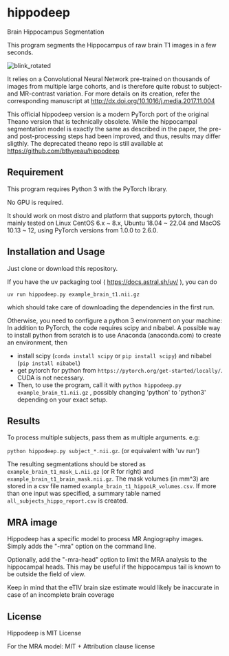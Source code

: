 # hippodeep
Brain Hippocampus Segmentation

This program segments the Hippocampus of raw brain T1 images in a few seconds.

![blink_rotated](https://user-images.githubusercontent.com/590921/75311442-1a705a00-589a-11ea-9cb6-d889fb226516.gif)

It relies on a Convolutional Neural Network pre-trained on thousands of images from multiple large cohorts, and is therefore quite robust to subject- and MR-contrast variation.
For more details on its creation, refer the corresponding manuscript at http://dx.doi.org/10.1016/j.media.2017.11.004

This official hippodeep version is a modern PyTorch port of the original Theano version that is technically obsolete. While the hippocampal segmentation model is exactly the same as described in the paper, the pre- and post-processing steps had been improved, and thus, results may differ sligthly. The deprecated theano repo is still available at https://github.com/bthyreau/hippodeep


## Requirement

This program requires Python 3 with the PyTorch library.

No GPU is required.

It should work on most distro and platform that supports pytorch, though mainly tested on Linux CentOS 6.x ~ 8.x, Ubuntu 18.04 ~ 22.04 and MacOS 10.13 ~ 12, using PyTorch versions from 1.0.0 to 2.6.0. 

## Installation and Usage

Just clone or download this repository.

If you have the uv packaging tool ( https://docs.astral.sh/uv/ ), you can do 

`uv run hippodeep.py example_brain_t1.nii.gz`

which should take care of downloading the dependencies in the first run. 

Otherwise, you need to configure a python 3 environment on your machine: In addition to PyTorch, the code requires scipy and nibabel. A possible way to install python from scratch is to use Anaconda (anaconda.com) to create an environment, then
 - install scipy (`conda install scipy` or `pip install scipy`) and  nibabel (`pip install nibabel`)
 - get pytorch for python from `https://pytorch.org/get-started/locally/`. CUDA is not necessary.
 - Then, to use the program, call it with `python hippodeep.py example_brain_t1.nii.gz` , possibly changing 'python' to 'python3' depending on your exact setup.

## Results

To process multiple subjects, pass them as multiple arguments. e.g:

`python hippodeep.py subject_*.nii.gz`. (or equivalent with 'uv run')

The resulting segmentations should be stored as `example_brain_t1_mask_L.nii.gz` (or R for right) and `example_brain_t1_brain_mask.nii.gz`.  The mask volumes (in mm^3) are stored in a csv file named `example_brain_t1_hippoLR_volumes.csv`.  If more than one input was specified, a summary table named `all_subjects_hippo_report.csv` is created.

## MRA image
Hippodeep has a specific model to process MR Angiography images. Simply adds the "-mra" option on the command line.

Optionally, add the "-mra-head" option to limit the MRA analysis to the hippocampal heads. This may be useful if the hippocampus tail is known to be outside the field of view.

Keep in mind that the eTIV brain size estimate would likely be inaccurate in case of an incomplete brain coverage



## License
Hippodeep is MIT License

For the MRA model: MIT + Attribution clause license
